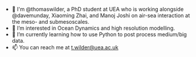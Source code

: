 - 👋 I'm @thomaswilder, a PhD student at UEA who is working alongside @davemunday, Xiaoming Zhai, and Manoj Joshi on air-sea interaction at the meso- and submesoscales.
- 👀 I’m interested in Ocean Dynamics and high resolution modelling.
- 🌱 I’m currently learning how to use Python to post process medium/big data.
- 📫 You can reach me at t.wilder@uea.ac.uk

<!---
tomwilder/tomwilder is a ✨ special ✨ repository because its `README.md` (this file) appears on your GitHub profile.
You can click the Preview link to take a look at your changes.
--->
